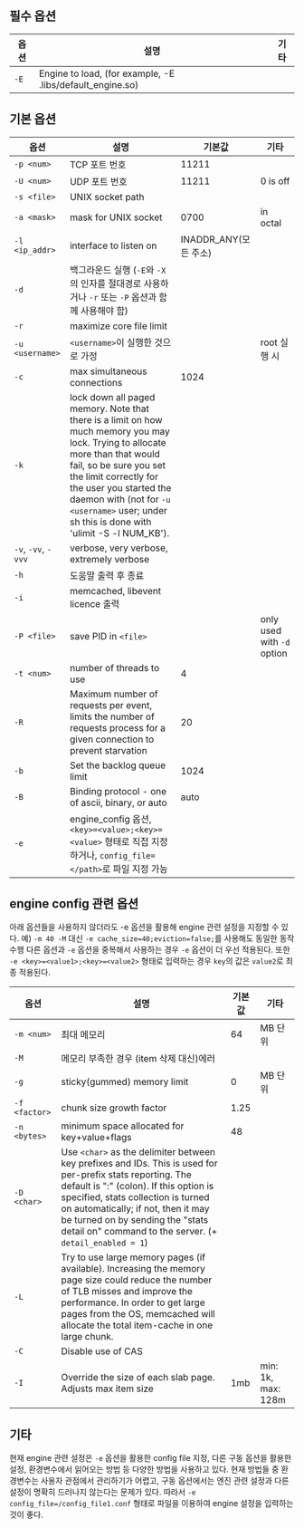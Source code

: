 ## 필수 옵션

| 옵션 | 설명 | 기타|
| --- | --- | --- |
| `-E` | Engine to load, (for example, -E .libs/default_engine.so) |  |

## 기본 옵션

| 옵션 | 설명 | 기본값 | 기타 |
| --- | --- | --- | --- |
| `-p <num>` | TCP 포트 번호 | 11211 |  |
| `-U <num>` | UDP 포트 번호 | 11211 | 0 is off |
| `-s <file>` | UNIX socket path |  |  |
| `-a <mask>` | mask for UNIX socket | 0700 | in octal |
| `-l <ip_addr>` | interface to listen on | INADDR_ANY(모든 주소) |  |
| `-d` | 백그라운드 실행 (`-E`와 `-X`의 인자를 절대경로 사용하거나 `-r` 또는 `-P` 옵션과 함께 사용해야 함) |  |  |
| `-r` | maximize core file limit |  |  |
| `-u <username>` | `<username>`이 실행한 것으로 가정 |  | root 실행 시 |
| `-c` | max simultaneous connections | 1024 |  |
| `-k` | lock down all paged memory. Note that there is a limit on how much memory you may lock. Trying to allocate more than that would fail, so be sure you set the limit correctly for the user you started the daemon with (not for `-u <username>` user; under sh this is done with 'ulimit -S -l NUM_KB'). |  |  |
| `-v`, `-vv`, `-vvv` | verbose, very verbose, extremely verbose |  |  |
| `-h` | 도움말 출력 후 종료 |  |  |
| `-i` | memcached, libevent licence 출력 |  |  |
| `-P <file>` | save PID in `<file>` |  | only used with `-d` option |
| `-t <num>` | number of threads to use | 4 |  |
| `-R` | Maximum number of requests per event, limits the number of requests process for a given connection to prevent starvation | 20 |  |
| `-b` | Set the backlog queue limit | 1024 |  |
| `-B` | Binding protocol - one of ascii, binary, or auto | auto |  |
| `-e` | engine_config 옵션, `<key>=<value>;<key>=<value>` 형태로 직접 지정하거나, `config_file=</path>`로 파일 지정 가능 |  |  |

## engine config 관련 옵션

아래 옵션들을 사용하지 않더라도 -e 옵션을 활용해 engine 관련 설정을 지정할 수 있다.
예) `-m 40 -M` 대신 `-e cache_size=40;eviction=false;`를 사용해도 동일한 동작 수행
다른 옵션과 `-e` 옵션을 중복해서 사용하는 경우 `-e` 옵션이 더 우선 적용된다.
또한 `-e <key>=<value1>;<key>=<value2>` 형태로 입력하는 경우 `key`의 값은 `value2`로 최종 적용된다.

| 옵션 | 설명 | 기본값 | 기타 |
| --- | --- | --- | --- |
| `-m <num>` | 최대 메모리 | 64 | MB 단위 |
| `-M` | 메모리 부족한 경우 (item 삭제 대신)에러 |  |  |
| `-g` | sticky(gummed) memory limit | 0 | MB 단위 |
| `-f <factor>` | chunk size growth factor | 1.25 |  |
| `-n <bytes>` | minimum space allocated for key+value+flags | 48 |  |
| `-D <char>` | Use `<char>` as the delimiter between key prefixes and IDs. This is used for per-prefix stats reporting. The default is ":" (colon). If this option is specified, stats collection is turned on automatically; if not, then it may be turned on by sending the "stats detail on" command to the server. (+ `detail_enabled = 1`) |  |  |
| `-L` | Try to use large memory pages (if available). Increasing the memory page size could reduce the number of TLB misses and improve the performance. In order to get large pages from the OS, memcached will allocate the total item-cache in one large chunk. |  |  |
| `-C` | Disable use of CAS |  |  |
| `-I` | Override the size of each slab page. Adjusts max item size | 1mb | min: 1k, max: 128m |

## 기타
현재 engine 관련 설정은 `-e` 옵션을 활용한 config file 지정, 다른 구동 옵션을 활용한 설정, 환경변수에서 읽어오는 방법 등 다양한 방법을 사용하고 있다.
현재 방법들 중 환경변수는 사용자 관점에서 관리하기가 어렵고, 구동 옵션에서는 엔진 관련 설정과 다른 설정이 명확히 드러나지 않는다는 문제가 있다.
따라서 `-e config_file=/config_file1.conf` 형태로 파일을 이용하여 engine 설정을 입력하는 것이 좋다.
